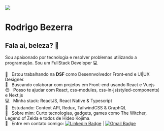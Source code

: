<img width="auto" src="http://i.imgur.com/lDDB0R0.png">


# Rodrigo Bezerra

## Fala aí, beleza? 👋
Sou apaixonado por tecnologia e resolver problemas utilizando a programação.
Sou um FullStack Developer :computer:

 :rocket:  &nbsp; Estou trabalhando na **DSF** como Desennvolvedor Front-end e UI|UX Designer.
 <br/> :purple_heart: &nbsp; Buscando colaborar com projetos em Front-end usando React e Vuejs
 <br/> :blush: &nbsp; Posso te ajudar com React, css-modules, css-in-js(styled-components) e Next.js
 <br/> :computer: &nbsp; Minha stack: ReactJS, React Native & Typescript
 <br/> :memo: &nbsp; Estudando: Context API, Redux, TailwindCSS & GraphQL
 <br/> 💬  &nbsp; Sobre mim: Curto tecnologias, gadgets, games como The Witcher, Legend of Zelda e todos de Hideo Kojima.
 <br/> :email: &nbsp; Entre em contato comigo: [![Linkedin Badge](https://img.shields.io/badge/-RodrigoBezerra-blue?style=flat-square&logo=Linkedin&logoColor=white&link=https://www.linkedin.com/in/rodrigo-bezerra-ba9692128/)](https://www.linkedin.com/in/rodrigo-bezerra-ba9692128/) 
| 
[![Gmail Badge](https://img.shields.io/badge/-bezerra.rodrigo@gmail.com-c14438?style=flat-square&logo=Gmail&logoColor=white&link=mailto:bezerra.rodrigo@gmail.com)](mailto:bezerra.rodrigo@gmail.com)

